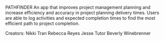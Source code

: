 PATHFINDER
An app that improves project management planning and increase efficiency and accuracy in project planning delivery times. Users are able to log activities and expected completion times to find the most efficient path to project completion.

Creators:
Nikki Tran
Rebecca Reyes
Jesse Tutor
Beverly Winebrenner
